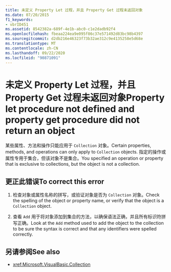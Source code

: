```yaml
---
title: 未定义 Property Let 过程，并且 Property Get 过程未返回对象
ms.date: 07/20/2015
f1_keywords:
- vbrID451
ms.assetid: 8542382a-689f-4e1b-abc0-c1e2dadb92f4
ms.openlocfilehash: fbeaa224ea9e095f86c37e571492d83bc98b4397
ms.sourcegitcommit: d2db216e46323f73b32ae312c9e4135258e5d68e
ms.translationtype: MT
ms.contentlocale: zh-CN
ms.lasthandoff: 09/22/2020
ms.locfileid: "90871091"
---
```

# <a name="property-let-procedure-not-defined-and-property-get-procedure-did-not-return-an-object"></a><span data-ttu-id="09210-102">未定义 Property Let 过程，并且 Property Get 过程未返回对象</span><span class="sxs-lookup"><span data-stu-id="09210-102">Property let procedure not defined and property get procedure did not return an object</span></span>

<span data-ttu-id="09210-103">某些属性、方法和操作只能应用于 `Collection` 对象。</span><span class="sxs-lookup"><span data-stu-id="09210-103">Certain properties, methods, and operations can only apply to `Collection` objects.</span></span> <span data-ttu-id="09210-104">指定的操作或属性专用于集合，但该对象不是集合。</span><span class="sxs-lookup"><span data-stu-id="09210-104">You specified an operation or property that is exclusive to collections, but the object is not a collection.</span></span>  
  
## <a name="to-correct-this-error"></a><span data-ttu-id="09210-105">更正此错误</span><span class="sxs-lookup"><span data-stu-id="09210-105">To correct this error</span></span>  
  
1. <span data-ttu-id="09210-106">检查对象或属性名称的拼写，或验证对象是否为 `Collection` 对象。</span><span class="sxs-lookup"><span data-stu-id="09210-106">Check the spelling of the object or property name, or verify that the object is a `Collection` object.</span></span>  
  
2. <span data-ttu-id="09210-107">查看 `Add` 用于将对象添加到集合的方法，以确保语法正确，并且所有标识符拼写正确。</span><span class="sxs-lookup"><span data-stu-id="09210-107">Look at the `Add` method used to add the object to the collection to be sure the syntax is correct and that any identifiers were spelled correctly.</span></span>  
  
## <a name="see-also"></a><span data-ttu-id="09210-108">另请参阅</span><span class="sxs-lookup"><span data-stu-id="09210-108">See also</span></span>

- <xref:Microsoft.VisualBasic.Collection>
